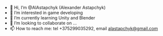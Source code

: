 - 👋 Hi, I’m @AlAstapchyk (Alexander Astapchyk)
- 👀 I’m interested in game developing
- 🌱 I’m currently learning Unity and Blender
- 💞️ I’m looking to collaborate on ...
- 📫 How to reach me: tel +375299035292, email alastapchyk@gmail.com 

<!---
AlAstapchyk/AlAstapchyk is a ✨ special ✨ repository because its `README.md` (this file) appears on your GitHub profile.
You can click the Preview link to take a look at your changes.
--->
